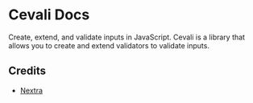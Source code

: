 # Cevali Docs

Create, extend, and validate inputs in JavaScript. Cevali is a library that allows you to create and extend validators to validate inputs.

## Credits

- [Nextra](https://github.com/shuding/nextra-docs-template)
